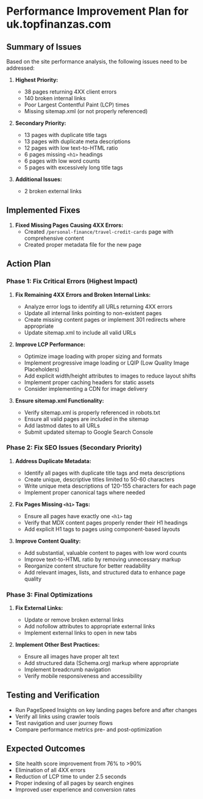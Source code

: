 # Performance Improvement Plan for uk.topfinanzas.com

## Summary of Issues

Based on the site performance analysis, the following issues need to be addressed:

1. **Highest Priority:**
   - 38 pages returning 4XX client errors
   - 140 broken internal links
   - Poor Largest Contentful Paint (LCP) times
   - Missing sitemap.xml (or not properly referenced)

2. **Secondary Priority:**
   - 13 pages with duplicate title tags
   - 13 pages with duplicate meta descriptions
   - 12 pages with low text-to-HTML ratio
   - 6 pages missing `<h1>` headings
   - 6 pages with low word counts
   - 5 pages with excessively long title tags

3. **Additional Issues:**
   - 2 broken external links

## Implemented Fixes

1. **Fixed Missing Pages Causing 4XX Errors:**
   - Created `/personal-finance/travel-credit-cards` page with comprehensive content
   - Created proper metadata file for the new page

## Action Plan

### Phase 1: Fix Critical Errors (Highest Impact)

1. **Fix Remaining 4XX Errors and Broken Internal Links:**
   - Analyze error logs to identify all URLs returning 4XX errors
   - Update all internal links pointing to non-existent pages
   - Create missing content pages or implement 301 redirects where appropriate
   - Update sitemap.xml to include all valid URLs

2. **Improve LCP Performance:**
   - Optimize image loading with proper sizing and formats
   - Implement progressive image loading or LQIP (Low Quality Image Placeholders)
   - Add explicit width/height attributes to images to reduce layout shifts
   - Implement proper caching headers for static assets
   - Consider implementing a CDN for image delivery

3. **Ensure sitemap.xml Functionality:**
   - Verify sitemap.xml is properly referenced in robots.txt
   - Ensure all valid pages are included in the sitemap
   - Add lastmod dates to all URLs
   - Submit updated sitemap to Google Search Console

### Phase 2: Fix SEO Issues (Secondary Priority)

1. **Address Duplicate Metadata:**
   - Identify all pages with duplicate title tags and meta descriptions
   - Create unique, descriptive titles limited to 50-60 characters
   - Write unique meta descriptions of 120-155 characters for each page
   - Implement proper canonical tags where needed

2. **Fix Pages Missing `<h1>` Tags:**
   - Ensure all pages have exactly one `<h1>` tag
   - Verify that MDX content pages properly render their H1 headings
   - Add explicit H1 tags to pages using component-based layouts

3. **Improve Content Quality:**
   - Add substantial, valuable content to pages with low word counts
   - Improve text-to-HTML ratio by removing unnecessary markup
   - Reorganize content structure for better readability
   - Add relevant images, lists, and structured data to enhance page quality

### Phase 3: Final Optimizations

1. **Fix External Links:**
   - Update or remove broken external links
   - Add nofollow attributes to appropriate external links
   - Implement external links to open in new tabs

2. **Implement Other Best Practices:**
   - Ensure all images have proper alt text
   - Add structured data (Schema.org) markup where appropriate
   - Implement breadcrumb navigation
   - Verify mobile responsiveness and accessibility

## Testing and Verification

- Run PageSpeed Insights on key landing pages before and after changes
- Verify all links using crawler tools
- Test navigation and user journey flows
- Compare performance metrics pre- and post-optimization

## Expected Outcomes

- Site health score improvement from 76% to >90%
- Elimination of all 4XX errors
- Reduction of LCP time to under 2.5 seconds
- Proper indexing of all pages by search engines
- Improved user experience and conversion rates
